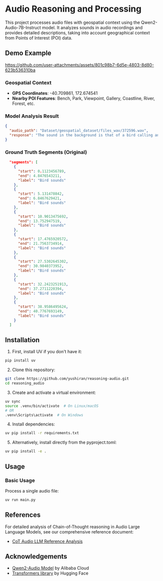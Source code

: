 # Audio Reasoning and Processing

This project processes audio files with geospatial context using the Qwen2-Audio-7B-Instruct model. It analyzes sounds in audio recordings and provides detailed descriptions, taking into account geographical context from Points of Interest (POI) data.

## Demo Example
https://github.com/user-attachments/assets/801c98b7-6d5e-4803-8d80-623b536310ba



### Geospatial Context
- **GPS Coordinates**: -40.709861, 172.674541
- **Nearby POI Features**: Bench, Park, Viewpoint, Gallery, Coastline, River, Forest, etc.

### Model Analysis Result
```json
{
  "audio_path": "Dataset/geospatial_dataset/files_wav/372596.wav",
  "response": "The sound in the background is that of a bird calling and chirping throughout the duration of the audio.",
}
```

### Ground Truth Segments (Original)
```json
  "segments": [
    {
      "start": 0.1123456789,
      "end": 4.8476543211,
      "label": "Bird sounds"
    },
    {
      "start": 5.131478842,
      "end": 6.8467629421,
      "label": "Bird sounds"
    },
    {
      "start": 10.9013475692,
      "end": 13.752947519,
      "label": "Bird sounds"
    },
    {
      "start": 17.4765920572,
      "end": 21.7563734914,
      "label": "Bird sounds"
    },
    {
      "start": 27.5302645302,
      "end": 30.9840373952,
      "label": "Bird sounds"
    },
    {
      "start": 32.2423251913,
      "end": 37.2711220394,
      "label": "Bird sounds"
    },
    {
      "start": 38.9586495624,
      "end": 40.7767693149,
      "label": "Bird sounds"
    }
  ]
```

## Installation

1. First, install UV if you don't have it:

```bash
pip install uv
```

2. Clone this repository:

```bash
git clone https://github.com/yushiran/reasoning-audio.git
cd reasoning_audio
```

3. Create and activate a virtual environment:

```bash
uv sync
source .venv/bin/activate  # On Linux/macOS
# OR
.venv\Scripts\activate  # On Windows
```

4. Install dependencies:

```bash
uv pip install -r requirements.txt
```

5. Alternatively, install directly from the pyproject.toml:

```bash
uv pip install -e .
```

## Usage

### Basic Usage

Process a single audio file:

```bash
uv run main.py
```

## References

For detailed analysis of Chain-of-Thought reasoning in Audio Large Language Models, see our comprehensive reference document:
- [CoT Audio LLM Reference Analysis](docs/reference.md)

## Acknowledgements

- [Qwen2-Audio Model](https://huggingface.co/Qwen/Qwen2-Audio-7B-Instruct) by Alibaba Cloud
- [Transformers library](https://github.com/huggingface/transformers) by Hugging Face
